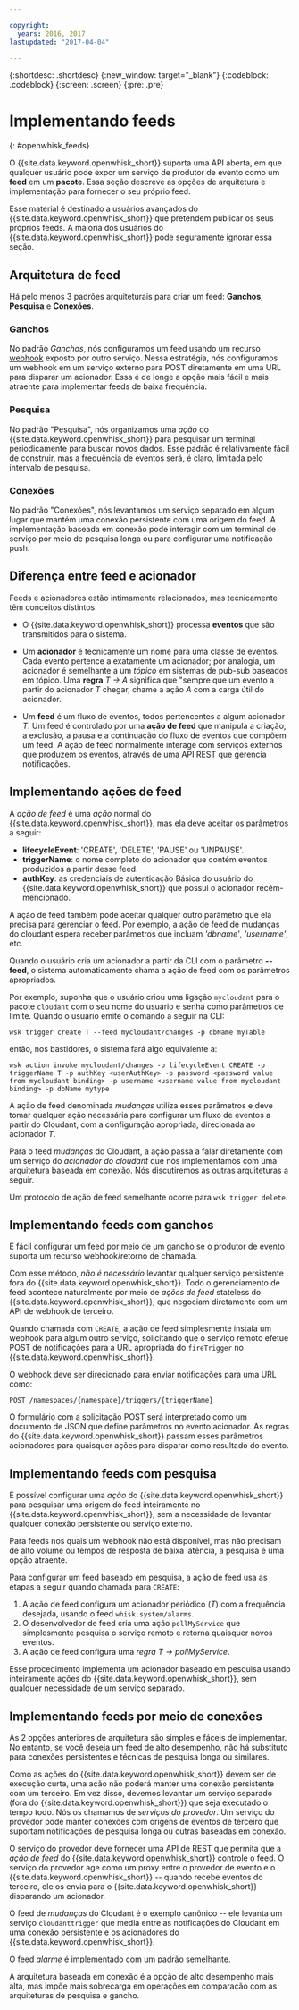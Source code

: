 ```yaml
---

copyright:
  years: 2016, 2017
lastupdated: "2017-04-04"

---
```


{:shortdesc: .shortdesc}
{:new_window: target="_blank"}
{:codeblock: .codeblock}
{:screen: .screen}
{:pre: .pre}

# Implementando feeds
{: #openwhisk_feeds}

O {{site.data.keyword.openwhisk_short}} suporta uma API aberta, em que qualquer usuário pode expor um serviço de produtor de evento como um **feed** em um **pacote**.   Essa seção descreve as
opções de arquitetura e implementação para fornecer o seu próprio feed.

Esse material é destinado a usuários avançados do {{site.data.keyword.openwhisk_short}} que pretendem publicar os seus próprios feeds.  A maioria dos usuários do {{site.data.keyword.openwhisk_short}} pode seguramente ignorar essa seção.

## Arquitetura de feed

Há pelo menos 3 padrões arquiteturais para criar um feed: **Ganchos**, **Pesquisa** e **Conexões**.

### Ganchos
No padrão *Ganchos*, nós configuramos um feed usando um recurso [webhook](https://en.wikipedia.org/wiki/Webhook) exposto por outro serviço.   Nessa estratégia,
nós configuramos um webhook em um serviço externo para POST diretamente em uma URL para disparar um acionador.  Essa é de longe a opção mais fácil e mais atraente para implementar feeds de baixa frequência.

<!-- The github feed is implemented using webhooks.  Put a link here when we have the open repo ready -->

### Pesquisa
No padrão "Pesquisa", nós organizamos uma *ação* do {{site.data.keyword.openwhisk_short}} para pesquisar um terminal periodicamente para buscar novos dados. Esse padrão é relativamente fácil de construir, mas a frequência de eventos será,
é claro, limitada pelo intervalo de pesquisa.

### Conexões
No padrão "Conexões", nós levantamos um serviço separado em algum lugar que mantém uma conexão persistente com uma origem do feed.    A implementação baseada em conexão pode interagir com um terminal de
serviço por meio de pesquisa longa ou para configurar uma notificação push.

<!-- Our cloudant changes feed is connection based.  Put a link here to
an open repo -->

<!-- What is the foundation for the Message Hub feed? If it is "connections" then lets put a link here as well -->

## Diferença entre feed e acionador

Feeds e acionadores estão intimamente relacionados,
mas tecnicamente têm conceitos distintos.   

- O {{site.data.keyword.openwhisk_short}} processa **eventos** que são transmitidos para o sistema.

- Um **acionador** é tecnicamente um nome para uma classe de eventos.   Cada evento pertence a exatamente um acionador; por analogia, um acionador é semelhante a um *tópico*
em sistemas de pub-sub baseados em tópico. Uma **regra** *T -> A* significa que "sempre que um evento a partir do acionador *T* chegar, chame a ação
*A* com a carga útil do acionador.

- Um **feed** é um fluxo de eventos, todos pertencentes a algum acionador *T*. Um feed é controlado por uma **ação de feed** que manipula a
criação, a exclusão, a pausa e a continuação do fluxo de eventos que compõem um feed. A ação de feed normalmente interage com serviços externos que produzem os eventos, através de uma API REST que gerencia notificações.

##  Implementando ações de feed

A *ação de feed* é uma *ação* normal do {{site.data.keyword.openwhisk_short}}, mas ela deve aceitar os parâmetros a seguir:
* **lifecycleEvent**: 'CREATE', 'DELETE', 'PAUSE' ou 'UNPAUSE'.
* **triggerName**: o nome completo do acionador que contém eventos produzidos a partir desse feed.
* **authKey**: as credenciais de autenticação Básica do usuário do {{site.data.keyword.openwhisk_short}} que possui o acionador recém-mencionado.

A ação de feed também pode aceitar qualquer outro parâmetro que ela precisa para gerenciar o feed.  Por exemplo, a ação de feed de mudanças do cloudant espera receber parâmetros que incluam *'dbname'*, *'username'*, etc.

Quando o usuário cria um acionador a partir da CLI com o parâmetro **--feed**, o sistema automaticamente chama a ação de feed com os parâmetros apropriados.

Por exemplo, suponha que o usuário criou uma ligação `mycloudant` para o pacote `cloudant`
com o seu nome do usuário e senha como parâmetros de limite. Quando o usuário emite o comando a seguir na CLI:

`wsk trigger create T --feed mycloudant/changes -p dbName myTable`

então, nos bastidores, o sistema fará algo equivalente a:

`wsk action invoke mycloudant/changes -p lifecycleEvent CREATE -p triggerName T -p authKey <userAuthKey> -p password <password value from mycloudant binding> -p username <username value from mycloudant binding> -p dbName mytype`

A ação de feed denominada *mudanças* utiliza esses parâmetros e deve tomar qualquer ação necessária para configurar um fluxo de eventos a partir do Cloudant, com a configuração
apropriada, direcionada ao acionador *T*.    

Para o feed *mudanças* do Cloudant, a ação passa a falar diretamente com um serviço do *acionador do cloudant* que nós implementamos com uma arquitetura baseada em conexão.   Nós discutiremos as outras arquiteturas a seguir.

Um protocolo de ação de feed semelhante ocorre para `wsk trigger delete`.    

## Implementando feeds com ganchos

É fácil configurar um feed por meio de um gancho se o produtor de evento suporta um recurso webhook/retorno de chamada.

Com esse método, *não é necessário* levantar qualquer serviço persistente fora do {{site.data.keyword.openwhisk_short}}.
Todo o gerenciamento de feed acontece naturalmente por meio de *ações de feed* stateless do {{site.data.keyword.openwhisk_short}}, que negociam diretamente com um API de webhook de terceiro.

Quando chamada com `CREATE`, a ação de feed simplesmente instala um webhook para algum
outro serviço, solicitando que o serviço remoto efetue POST de notificações para a URL apropriada do
`fireTrigger` no {{site.data.keyword.openwhisk_short}}.

O webhook deve ser direcionado para enviar notificações para uma URL como:

`POST /namespaces/{namespace}/triggers/{triggerName}`

O formulário com a solicitação POST será interpretado como um documento de JSON que define parâmetros no evento acionador. As regras do {{site.data.keyword.openwhisk_short}} passam esses parâmetros acionadores para quaisquer ações para disparar como resultado do evento.

## Implementando feeds com pesquisa

É possível configurar uma *ação* do {{site.data.keyword.openwhisk_short}} para
pesquisar uma origem do feed inteiramente no {{site.data.keyword.openwhisk_short}}, sem a necessidade de levantar qualquer conexão
persistente ou serviço externo.

Para feeds nos quais um webhook não está disponível, mas não precisam de alto volume ou tempos de resposta de baixa latência, a pesquisa é uma opção atraente.

Para configurar um feed baseado em pesquisa, a ação de feed usa as etapas a seguir quando chamada para `CREATE`:

1.   A ação de feed configura um acionador periódico (*T*) com a frequência desejada, usando o feed `whisk.system/alarms`.
2.   O desenvolvedor de feed cria uma ação `pollMyService` que simplesmente pesquisa o serviço remoto e retorna quaisquer novos eventos.
3.  A ação de feed configura uma *regra* *T -> pollMyService*.

Esse procedimento implementa um acionador baseado em pesquisa usando inteiramente ações do {{site.data.keyword.openwhisk_short}}, sem qualquer necessidade de um serviço separado.

## Implementando feeds por meio de conexões

As 2 opções anteriores de arquitetura são simples e fáceis de implementar. No entanto, se você deseja um feed de alto desempenho, não há substituto para conexões persistentes e técnicas de pesquisa
longa ou similares.

Como as ações do {{site.data.keyword.openwhisk_short}} devem ser de execução curta, uma ação não poderá manter uma conexão persistente com um terceiro. 
Em vez disso, devemos levantar um serviço separado (fora do {{site.data.keyword.openwhisk_short}}) que seja executado o tempo todo.   Nós os chamamos de *serviços do provedor*.  Um serviço do provedor pode manter conexões com origens de eventos de
terceiro que suportam notificações de pesquisa longa ou outras baseadas em conexão.

O serviço do provedor deve fornecer uma API de REST que permita que a *ação de feed* do {{site.data.keyword.openwhisk_short}} controle o feed.   O serviço do provedor age como um proxy entre o provedor de evento e o {{site.data.keyword.openwhisk_short}} -- quando recebe eventos do terceiro, ele os envia para o {{site.data.keyword.openwhisk_short}} disparando um acionador.

O feed de *mudanças* do Cloudant é o exemplo canônico -- ele levanta um serviço `cloudanttrigger` que media entre as notificações do Cloudant em uma conexão persistente e os acionadores do {{site.data.keyword.openwhisk_short}}.
<!-- TODO: add a reference to the open source implementation -->

O feed *alarme* é implementado com um padrão semelhante.

A arquitetura baseada em conexão é a opção de alto desempenho mais alta, mas impõe mais sobrecarga em operações em comparação com as arquiteturas de pesquisa e gancho.   

